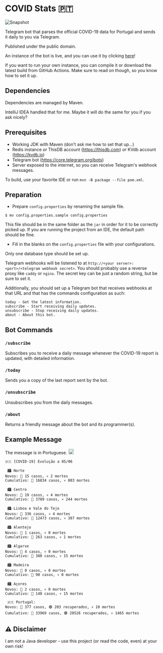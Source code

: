 # COVID Stats 🇵🇹

![Snapshot](https://github.com/edualm/covid-stats-pt/workflows/Snapshot/badge.svg)

Telegram bot that parses the official COVID-19 data for Portugal and sends it daily to you via Telegram.

Published under the public domain.

An instance of the bot is live, and you can use it by clicking [here](https://t.me/Covid19PortugalStatsBot)!

If you want to run your own instance, you can compile it or download the latest build from GitHub Actions.
Make sure to read on though, so you know how to set it up.

## Dependencies

Dependencies are managed by Maven.

IntelliJ IDEA handled that for me. Maybe it will do the same for you if you ask nicely?

## Prerequisites

 - Working JDK with Maven (don't ask me how to set that up...)
 - Redis instance _or_ ThisDB account (https://thisdb.com) _or_ KVdb account (https://kvdb.io)
 - Telegram bot (https://core.telegram.org/bots)
 - Server exposed to the internet, so you can receive Telegram's webhook messages.

To build, use your favorite IDE or run `mvn -B package --file pom.xml`.

## Preparation

 - Prepare `config.properties` by renaming the sample file.
 
```
$ mv config.properties.sample config.properties
```

This file should be in the same folder as the `jar` in order for it to be correctly picked up. 
If you are running the project from an IDE, the default path should be fine.

- Fill in the blanks on the `config.properties` file with your configurations.

Only one database type should be set up.

Telegram webhooks will be listened to at `http://<your server>:<port>/<telegram webhook secret>`. 
You should probably use a reverse proxy like `caddy` or `nginx`. 
The secret key can be just a random string, but be sure to set it.

Additionally, you should set up a Telegram bot that receives webhooks at that URL and that has the commands configuration
as such:

```
today - Get the latest information.
subscribe - Start receiving daily updates.
unsubscribe - Stop receiving daily updates.
about - About this bot.
```

## Bot Commands

### `/subscribe`

Subscribes you to receive a daily message whenever the COVID-19 report is updated, with detailed information.

### `/today`

Sends you a copy of the last report sent by the bot.

### `/unsubscribe`

Unsubscribes you from the daily messages.

### `/about`

Returns a friendly message about the bot and its programmer(s).

## Example Message

The message is in Portuguese. <img src="https://i.pinimg.com/564x/a1/96/16/a1961629de94ef8fe2cee1c50015ee5e.jpg" alt="Deal with it." width="18px">

```
🇵🇹 [COVID-19] Evolução a 05/06

 🏙️ Norte
Novos: 🦠 15 casos, 💀 2 mortes
Cumulativo: 🦠 16834 casos, 💀 803 mortes

 🏙️ Centro
Novos: 🦠 19 casos, 💀 4 mortes
Cumulativo: 🦠 3789 casos, 💀 244 mortes

 🏙️ Lisboa e Vale do Tejo
Novos: 🦠 336 casos, 💀 4 mortes
Cumulativo: 🦠 12473 casos, 💀 387 mortes

 🏙️ Alentejo
Novos: 🦠 1 casos, 💀 0 mortes
Cumulativo: 🦠 263 casos, 💀 1 mortes

 🏙️ Algarve
Novos: 🦠 4 casos, 💀 0 mortes
Cumulativo: 🦠 380 casos, 💀 15 mortes

 🏙️ Madeira
Novos: 🦠 0 casos, 💀 0 mortes
Cumulativo: 🦠 90 casos, 💀 0 mortes

 🏙️ Açores
Novos: 🦠 2 casos, 💀 0 mortes
Cumulativo: 🦠 140 casos, 💀 15 mortes

 🇵🇹 Portugal:
Novos: 🦠 377 casos, 🟢 203 recuperados, 💀 10 mortes
Cumulativo: 🦠 33969 casos, 🟢 20526 recuperados, 💀 1465 mortes
```

## ⚠️ Disclaimer

I am not a Java developer - use this project (or read the code, even) at your own risk!
